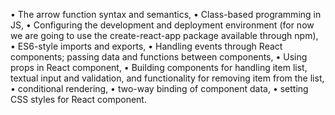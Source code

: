 • The arrow function syntax and semantics,
• Class-based programming in JS,
• Configuring the development and deployment environment (for now we are going to use the
create-react-app package available through npm),
• ES6-style imports and exports,
• Handling events through React components; passing data and functions between components,
• Using props in React component,
• Building components for handling item list, textual input and validation, and functionality for
removing item from the list,
• conditional rendering,
• two-way binding of component data,
• setting CSS styles for React component.
